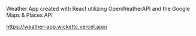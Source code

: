 Weather App created with React utilizing OpenWeatherAPI and the Google Maps & Places API

https://weather-app.wickettc.vercel.app/

